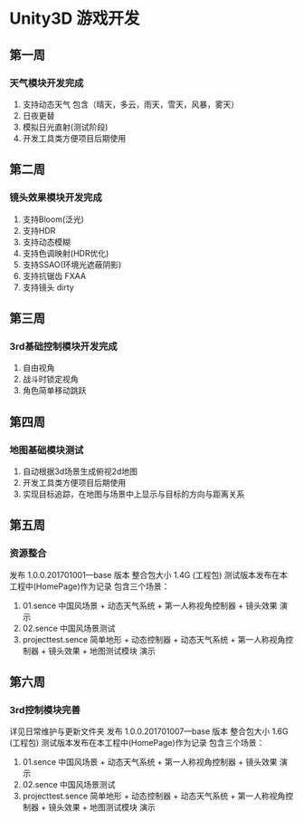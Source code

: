 # Unity3D 游戏开发
## 第一周 
### 天气模块开发完成
1. 支持动态天气 包含（晴天，多云，雨天，雪天，风暴，雾天）
2. 日夜更替
3. 模拟日光直射(测试阶段)
4. 开发工具类方便项目后期使用

## 第二周
### 镜头效果模块开发完成
1. 支持Bloom(泛光)
2. 支持HDR
3. 支持动态模糊
4. 支持色调映射(HDR优化)
5. 支持SSAO(环境光遮蔽阴影)
6. 支持抗锯齿 FXAA
7. 支持镜头 dirty

## 第三周
### 3rd基础控制模块开发完成
1. 自由视角
2. 战斗时锁定视角
3. 角色简单移动跳跃

## 第四周
### 地图基础模块测试
1. 自动根据3d场景生成俯视2d地图
2. 开发工具类方便项目后期使用
3. 实现目标追踪，在地图与场景中上显示与目标的方向与距离关系

## 第五周
### 资源整合
发布 1.0.0.201701001—base 版本 整合包大小 1.4G (工程包) 测试版本发布在本工程中(HomePage)作为记录
包含三个场景：
1. 01.sence 中国风场景 + 动态天气系统 + 第一人称视角控制器 + 镜头效果 演示
2. 02.sence 中国风场景测试
3. projecttest.sence 简单地形 + 动态控制器 + 动态天气系统 + 第一人称视角控制器 + 镜头效果 + 地图测试模块 演示

## 第六周
### 3rd控制模块完善
详见日常维护与更新文件夹
发布 1.0.0.201701007—base 版本 整合包大小 1.6G (工程包) 测试版本发布在本工程中(HomePage)作为记录
包含三个场景：
1. 01.sence 中国风场景 + 动态天气系统 + 第一人称视角控制器 + 镜头效果 演示
2. 02.sence 中国风场景测试
3. projecttest.sence 简单地形 + 动态控制器 + 动态天气系统 + 第一人称视角控制器 + 镜头效果 + 地图测试模块 演示
